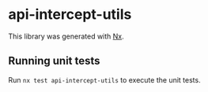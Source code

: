 # api-intercept-utils

This library was generated with [Nx](https://nx.dev).

## Running unit tests

Run `nx test api-intercept-utils` to execute the unit tests.
